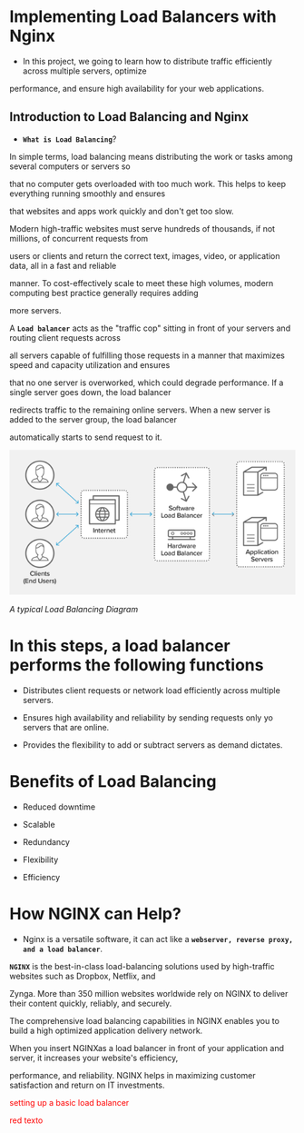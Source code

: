 # Implementing Load Balancers with Nginx

- In this project, we going to learn how to distribute traffic efficiently across multiple servers, optimize

performance, and ensure high availability for your web applications.

## Introduction to Load Balancing and Nginx

- **`What is Load Balancing`**?

In simple terms, load balancing means distributing the work or tasks among several computers or servers so

that no computer gets overloaded with too much work. This helps to keep everything running smoothly and ensures

that websites and apps work quickly and don't get too slow.

Modern high-traffic websites must serve hundreds of thousands, if not millions, of concurrent  requests from

users or clients and return the correct text, images, video, or application data, all in a fast and reliable

manner. To cost-effectively scale to meet these high volumes, modern computing best practice generally requires adding

more servers.

A **`Load balancer`** acts as the "traffic cop" sitting in front of your servers and routing client requests across

all servers capable of fulfilling those requests in a manner that maximizes speed and capacity utilization and ensures

that no one server is overworked, which could degrade performance. If a single server goes down, the load balancer

redirects traffic to the remaining online servers. When a new server is added to the server group, the load balancer

automatically starts to send request to it.

![Alt text](<Images/load balancer diag.png>)

*A typical Load Balancing Diagram*

# In this steps, a load balancer performs the following functions

- Distributes client requests or network load efficiently across multiple servers.

- Ensures high availability and reliability by sending requests only yo servers that are online.

- Provides the flexibility to add or subtract servers as demand dictates.

# Benefits of Load Balancing

- Reduced downtime

- Scalable

- Redundancy

- Flexibility

- Efficiency

# How NGINX can Help?

- Nginx is a versatile software, it can act like a **`webserver, reverse proxy, and a load balancer`**.

**`NGINX`** is the best-in-class load-balancing solutions used by high-traffic websites such as Dropbox, Netflix, and

Zynga. More than 350 million websites worldwide rely on NGINX to deliver their content quickly, reliably, and securely.

The comprehensive load balancing capabilities in NGINX enables you to build a high optimized application delivery network.

When you insert NGINXas a load balancer in front of your application and server, it increases your website's efficiency,

performance, and reliability. NGINX helps in maximizing customer satisfaction and return on IT investments.

<span style="color:red">setting up a basic load balancer</span>

<span style="color:red">red texto</span>
